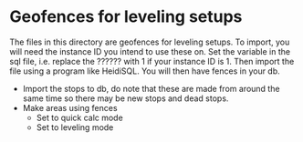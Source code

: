 # Geofences for leveling setups

The files in this directory are geofences for leveling setups.  To import, you will need the instance ID you intend to use these on.  Set the variable in the sql file, i.e. replace the ?????? with 1 if your instance ID is 1.  Then import the file using a program like HeidiSQL.  You will then have fences in your db.

* Import the stops to db, do note that these are made from around the same time so there may be new stops and dead stops.
* Make areas using fences
  * Set to quick calc mode
  * Set to leveling mode
